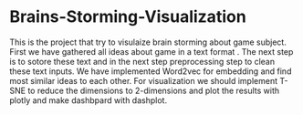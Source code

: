 # Brains-Storming-Visualization
This is the project that try to visulaize brain storming about game subject.
First we have gathered all ideas about game in a text format .
The next step is to sotore these text and in the next step preprocessing step to clean these text inputs.
We have implemented Word2vec for embedding and find most similar ideas to each other.
For visualization we should implement T-SNE to reduce the dimensions to 2-dimensions and plot the results with plotly and make dashbpard with dashplot.
